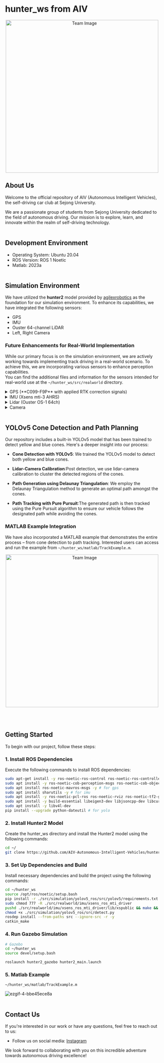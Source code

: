 # hunter_ws from AIV

<p align="center">
  <img src="https://github.com/AIV-Autonomous-Intelligent-Vehicles/hunter_ws/assets/113443261/aea97be9-3727-415e-bfa2-a2239a522dba" alt="Team Image" width="500"/>
</p>



## About Us
Welcome to the official repository of AIV (Autonomous Intelligent Vehicles), the self-driving car club at Sejong University.  

We are a passionate group of students from Sejong University dedicated to the field of autonomous driving. Our mission is to explore, learn, and innovate within the realm of self-driving technology.<br><br>
## Development Environment

- Operating System: Ubuntu 20.04
- ROS Version: ROS 1 Noetic
- Matlab: 2023a
<br><br>
## Simulation Environment

We have utilized the **hunter2** model provided by [agilexrobotics](https://github.com/agilexrobotics/ugv_gazebo_sim) as the foundation for our simulation environment. To enhance its capabilities, we have integrated the following sensors:

- GPS
- IMU
- Ouster 64-channel LiDAR
- Left, Right Camera<br>

### Future Enhancements for Real-World Implementation

While our primary focus is on the simulation environment, we are actively working towards implementing track driving in a real-world scenario. To achieve this, we are incorporating various sensors to enhance perception capabilities.   
You can find the additional files and information for the sensors intended for real-world use at the `~/hunter_ws/src/realworld` directory.



<details>
<summary>GPS (**C099-F9P** with applied RTK correction signals)</summary>
<div markdown="1">
  
```bash
roslaunch ntrip_client ntrip_client.launch # RTK
roslaunch ublox_gps ublox_device.launch    # GPS
```

</div>
</details>

<details>
<summary>IMU (Xsens mti-3 AHRS)</summary>
<div markdown="1">
  
```bash
roslaunch xsens_mti_driver display.launch
```

</div>
</details>




<details>
<summary>Lidar (Ouster OS-1 64ch)</summary>
<div markdown="1">
  
```bash
roslaunch ouster_ros sensor.launch sensor_hostname:=192.168.6.11 upd_dest:=192.168.6.99
```

</div>
</details>
  
<details>
<summary>Camera</summary>
<div markdown="1">

```bash
# pc에 연결된 cam port의 이름이 무엇인지 확인을 해야한다.
# 필자는 다음과 같은 명령어를 실행했을 때, /dev/video0, /dev/video1 이렇게 두가지가 나왔음 
ls /dev/video* 

# root 권한을 추가하기 위해 내 desktop의 이름을 확인한다. 
whoami

# root 권한으로 카메라를 사용할 수 있도록 허용한다. 
sudo adduser (whoami로 출력된 사용자 이름) video

# 리눅스에서 비디오 및 오디오 장치를 지원하기 위한 API와 도구 모음을 설치한다. 
sudo apt-get install v4l-utils -y 

# 현재 장착되어 있는 usb들을 확인을 한다.(HD Pro WebCam  C920 아래에 출력된 /dev/video* 들을 가지고 무엇이 맞는지 확인할 것임)  
v4l2-ctl --list-devices

# 카메라가 지닌 파라미터를 확인하는 명령어를 가지고 어떤 device를 골라야하는지 확인하면 된다.
v4l2-ctl -d /dev/(HD Pro WebCam C920 아래에 출력된 device들을 차례로 넣어보면서 parameter 값이 나오는 device를 선택하면 된다.) --list-ctrls


# 파라미터 수정을 위해 .sh 파일을 작성한다. 
gedit fixcam.sh

# 빈 텍스트 창이 열리면, 아래의 내용을 입력한다. 
v4l2-ctl -d /dev/(본인의 device) --set-ctrl=focus_automatic_continuous=0

# .sh 파일을 적용시킨다. 
source ~/fixcam.sh

# 바뀐 변수를 확인한다. 
v4l2-ctl -d /dev/(본인의 device) --list-ctrls

# 앞 내용을 전부 진행하고 hunter_ws/src/realworld 경로에서 실행시킬 경우, cam이 나오지 않음
# 진행중이던 터미널을 모두 닫고 새로 시작하면 cam이 정상적으로 작동하는 것을 확인할 수 있음
cd hunter_ws/src/realworld
noetic
roslaunch usb_cam usb_cam-test.launch
```

</div>
</details>

<br>

## YOLOv5 Cone Detection and Path Planning

Our repository includes a built-in YOLOv5 model that has been trained to detect yellow and blue cones. Here's a deeper insight into our process:

- **Cone Detection with YOLOv5**: We trained the YOLOv5 model to detect both yellow and blue cones.

- **Lidar-Camera Calibration**:Post detection, we use lidar-camera calibration to cluster the detected regions of the cones.

- **Path Generation using Delaunay Triangulation**: We employ the Delaunay Triangulation method to generate an optimal path amongst the cones.

- **Path Tracking with Pure Pursuit**:The generated path is then tracked using the Pure Pursuit algorithm to ensure our vehicle follows the designated path while avoiding the cones.

### MATLAB Example Integration
We have also incorporated a MATLAB example that demonstrates the entire process – from cone detection to path tracking. Interested users can access and run the example from `~/hunter_ws/matlab/TrackExample.m`.
<p align="center">
  <img src="https://github.com/AIV-Autonomous-Intelligent-Vehicles/hunter_ws/assets/113443261/0a256086-1a51-4335-b14f-c5fa9bcaf9bb" alt="Team Image" width="500"/>
</p>
<br><br>

## Getting Started

To begin with our project, follow these steps:

### 1. Install ROS Dependencies

Execute the following commands to install ROS dependencies:

```bash
sudo apt-get install -y ros-noetic-ros-control ros-noetic-ros-controllers ros-noetic-gazebo-ros ros-noetic-gazebo-ros-control ros-noetic-joint-state-publisher-gui ros-noetic-rqt-robot-steering ros-noetic-hector-gazebo-plugins ros-noetic-ackermann-steering-controller -y
sudo apt install -y ros-noetic-cob-perception-msgs ros-noetic-cob-object-detection-msgs # for yolo
sudo apt install ros-noetic-mavros-msgs -y # for gps
sudo apt install sharutils -y # for imu
sudo apt install -y ros-noetic-pcl-ros ros-noetic-rviz ros-noetic-tf2-geometry-msgs # ouster lidar
sudo apt install -y build-essential libeigen3-dev libjsoncpp-dev libcurl4-openssl-dev libspdlog-dev # ouster lidar
sudo apt install -y libv4l-dev
pip install --upgrade python-dateutil # for yolo
```
### 2. Install Hunter2 Model

Create the hunter_ws directory and install the Hunter2 model using the following commands:

```bash
cd ~/
git clone https://github.com/AIV-Autonomous-Intelligent-Vehicles/hunter_ws.git
```
### 3. Set Up Dependencies and Build
Install necessary dependencies and build the project using the following commands:

```bash
cd ~/hunter_ws
source /opt/ros/noetic/setup.bash
pip install -r ./src/simulation/yolov5_ros/src/yolov5/requirements.txt
sudo chmod 777 -R ./src/realworld/imu/xsens_ros_mti_driver
pushd ./src/realworld/imu/xsens_ros_mti_driver/lib/xspublic && make && popd 
chmod +x ./src/simulation/yolov5_ros/src/detect.py
rosdep install --from-paths src --ignore-src -r -y
catkin_make
```

### 4. Run Gazebo Simulation

```bash
# Gazebo
cd ~/hunter_ws
source devel/setup.bash

roslaunch hunter2_gazebo hunter2_main.launch
```
### 5. Matlab Example
`~/hunter_ws/matlab/TrackExample.m`

![ezgif-4-bbe45ece8a](https://github.com/AIV-Autonomous-Intelligent-Vehicles/hunter_ws/assets/113443261/6eccb7c3-4d87-43f0-bf42-9e74edaf6abd)
<br><br>
## Contact Us

If you're interested in our work or have any questions, feel free to reach out to us:

- Follow us on social media: [Instagram](https://instagram.com/aiv_sejong?igshid=OGQ5ZDc2ODk2ZA==)

We look forward to collaborating with you on this incredible adventure towards autonomous driving excellence!



